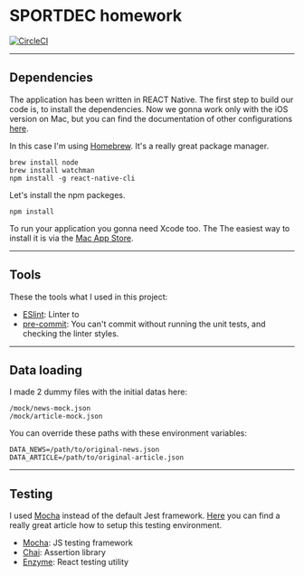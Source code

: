 # SPORTDEC homework
[![CircleCI](https://circleci.com/gh/olahakos/sportdec.svg?style=svg)](https://circleci.com/gh/olahakos/sportdec)

---

## Dependencies

The application has been written in REACT Native. The first step to build our code is, to install the dependencies. Now we gonna work only with the iOS version on Mac, but you can find the documentation of other configurations  [here](https://facebook.github.io/react-native/docs/getting-started.html#content).

In this case I'm using [Homebrew](http://brew.sh/). It's a really great package manager.

```
brew install node
brew install watchman
npm install -g react-native-cli
```

Let's install the npm packeges.

```
npm install
```

To run your application you gonna need Xcode too. The The easiest way to install it is via the [Mac App Store](https://itunes.apple.com/us/app/xcode/id497799835?mt=12).

---

## Tools

These the tools what I used in this project:

- [ESlint](http://eslint.org/): Linter to
- [pre-commit](https://github.com/jish/pre-commit): You can't commit without running the unit tests, and checking the linter styles.

---

## Data loading

I made 2 dummy files with the initial datas here:
```
/mock/news-mock.json
/mock/article-mock.json
```

You can override these paths with these environment variables:
```
DATA_NEWS=/path/to/original-news.json
DATA_ARTICLE=/path/to/original-article.json
```

---

## Testing

I used [Mocha](https://mochajs.org/) instead of the default Jest framework. [Here](https://medium.com/@thisbejim/testing-react-native-components-with-enzyme-d46bf735540#.d0f9rnwru) you can find a really great article how to setup this testing environment.

- [Mocha](https://mochajs.org/): JS testing framework
- [Chai](http://chaijs.com/): Assertion library
- [Enzyme](https://github.com/airbnb/enzyme): React testing utility
